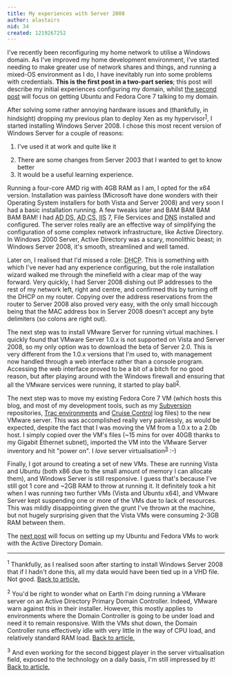 ```yaml
---
title: My experiences with Server 2008
author: alastairs
nid: 34
created: 1219267252
---
```

I've recently been reconfiguring my home network to utilise a Windows domain.  As I've improved my home development environment, I've started needing to make greater use of network shares and things, and running a mixed-OS environment as I do, I have inevitably run into some problems with credentials.  <strong>This is the first post in a two-part series</strong>; this post will describe my initial experiences configuring my domain, whilst <a href="http://www.alastairsmith.me.uk/science-and-technology/2008/08/20/linux-and-server-2008-active-directory.html" title="Linux and Server 2008 Active Directory">the second post</a> will focus on getting Ubuntu and Fedora Core 7 talking to my domain.
<!--break-->
After solving some rather annoying hardware issues and (thankfully, in hindsight) dropping my previous plan to deploy Xen as my hypervisor<sup><a href="#footnote1" title="Footnote 1" id="footnote1link">1</a></sup>, I started installing Windows Server 2008.  I chose this most recent version of Windows Server for a couple of reasons:<ol><li>I've used it at work and quite like it</li>
<li>There are some changes from Server 2003 that I wanted to get to know better</li>
<li>It would be a useful learning experience.</li></ol>

Running a four-core AMD rig with 4GB RAM as I am, I opted for the x64 version.  Installation was painless (Microsoft have done wonders with their Operating System installers for both Vista and Server 2008) and very soon I had a basic installation running.  A few tweaks later and BAM BAM BAM BAM BAM! I had <abbr title="Active Directory Domain Services">AD DS</abbr>, <abbr title="Active Directory Certificate Services">AD CS</abbr>, <abbr title="Internet Information Services">IIS</abbr> 7, File Services and <abbr title="Domain Name System">DNS</abbr> installed and configured.  The server roles really are an effective way of simplifying the configuration of some complex network infrastructure, like Active Directory.  In Windows 2000 Server, Active Directory was a scary, monolithic beast; in Windows Server 2008, it's smooth, streamlined and well tamed.  

Later on, I realised that I'd missed a role: <abbr title="Dynamic Host Configuration Protocol">DHCP</abbr>.  This is something with which I've never had any experience configuring, but the role installation wizard walked me through the minefield with a clear map of the way forward.  Very quickly, I had Server 2008 dishing out IP addresses to the rest of my network left, right and centre, and confirmed this by turning off the DHCP on my router.  Copying over the address reservations from the router to Server 2008 also proved very easy, with the only small hiccough being that the MAC address box in Server 2008 doesn't accept any byte delimiters (so colons are right out).  

The next step was to install VMware Server for running virtual machines.  I quickly found that VMware Server 1.0.x is not supported on Vista and Server 2008, so my only option was to download the beta of Server 2.0.  This is very different from the 1.0.x versions that I'm used to, with management now handled through a web interface rather than a console program.  Accessing the web interface proved to be a bit of a bitch for no good reason, but after playing around with the Windows firewall and ensuring that all the VMware services were running, it started to play ball<sup><a href="#footnote2" title="Footnote 2" id="footnote2link">2</a></sup>.

The next step was to move my existing Fedora Core 7 VM (which hosts this blog, and most of my development tools, such as my <a href="http://subversion.tigris.org/" title="Subversion homepage">Subversion</a> repositories, <a href="http://trac.edgewall.org/" title="Trac homepage">Trac environments</a> and <a href="http://ccnet.thoughtworks.com/" title="Cruise Control.NET homepage">Cruise Control</a> log files) to the new VMware server.  This was accomplished really very painlessly, as would be expected, despite the fact that I was moving the VM from a 1.0.x to a 2.0b host.  I simply copied over the VM's files (~15 mins for over 40GB thanks to my Gigabit Ethernet subnet), imported the VM into the VMware Server inventory and hit "power on".  I <em>love</em> server virtualisation<sup><a href="#footnote3" title="Footnote 3" id="footnote3link">3</a></sup> :-)

Finally, I got around to creating a set of new VMs.  These are running Vista and Ubuntu (both x86 due to the small amount of memory I can allocate them), and Windows Server is still responsive.  I guess that's because I've still got 1 core and ~2GB RAM to throw at running it.  It definitely took a hit when I was running two further VMs (Vista and Ubuntu x64), and VMware Server kept suspending one or more of the VMs due to lack of resources.  This was mildly disappointing given the grunt I've thrown at the machine, but not hugely surprising given that the Vista VMs were consuming 2-3GB RAM between them.  

The <a href="http://www.alastairsmith.me.uk/science-and-technology/2008/08/20/linux-and-server-2008-active-directory.html" title="Linux and Server 2008 Active Directory">next post</a> will focus on setting up my Ubuntu and Fedora VMs to work with the Active Directory Domain.  
<hr />
<p id="footnote1"><sup>1</sup> Thankfully, as I realised soon after starting to install Windows Server 2008 that if I hadn't done this, all my data would have been tied up in a VHD file.  Not good.  <a href="#footnote1link">Back to article.</a></p>
<p id="footnote2"><sup>2</sup> You'd be right to wonder what on Earth I'm doing running a VMware server on an Active Directory Primary Domain Controller.  Indeed, VMware warn against this in their installer.  However, this mostly applies to environments where the Domain Controller is going to be under load and need it to remain responsive.  With the VMs shut down, the Domain Controller runs effectively idle with very little in the way of CPU load, and relatively standard RAM load.  <a href="#footnote2link">Back to article.</a></p>
<p id="footnote3"><sup>3</sup> And even working for the second biggest player in the server virtualisation field, exposed to the technology on a daily basis, I'm still impressed by it!  <a href="#footnote3link">Back to article.</a></p>
